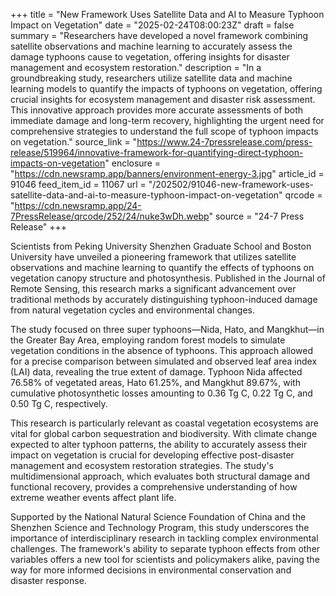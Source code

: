 +++
title = "New Framework Uses Satellite Data and AI to Measure Typhoon Impact on Vegetation"
date = "2025-02-24T08:00:23Z"
draft = false
summary = "Researchers have developed a novel framework combining satellite observations and machine learning to accurately assess the damage typhoons cause to vegetation, offering insights for disaster management and ecosystem restoration."
description = "In a groundbreaking study, researchers utilize satellite data and machine learning models to quantify the impacts of typhoons on vegetation, offering crucial insights for ecosystem management and disaster risk assessment. This innovative approach provides more accurate assessments of both immediate damage and long-term recovery, highlighting the urgent need for comprehensive strategies to understand the full scope of typhoon impacts on vegetation."
source_link = "https://www.24-7pressrelease.com/press-release/519964/innovative-framework-for-quantifying-direct-typhoon-impacts-on-vegetation"
enclosure = "https://cdn.newsramp.app/banners/environment-energy-3.jpg"
article_id = 91046
feed_item_id = 11067
url = "/202502/91046-new-framework-uses-satellite-data-and-ai-to-measure-typhoon-impact-on-vegetation"
qrcode = "https://cdn.newsramp.app/24-7PressRelease/qrcode/252/24/nuke3wDh.webp"
source = "24-7 Press Release"
+++

<p>Scientists from Peking University Shenzhen Graduate School and Boston University have unveiled a pioneering framework that utilizes satellite observations and machine learning to quantify the effects of typhoons on vegetation canopy structure and photosynthesis. Published in the Journal of Remote Sensing, this research marks a significant advancement over traditional methods by accurately distinguishing typhoon-induced damage from natural vegetation cycles and environmental changes.</p><p>The study focused on three super typhoons—Nida, Hato, and Mangkhut—in the Greater Bay Area, employing random forest models to simulate vegetation conditions in the absence of typhoons. This approach allowed for a precise comparison between simulated and observed leaf area index (LAI) data, revealing the true extent of damage. Typhoon Nida affected 76.58% of vegetated areas, Hato 61.25%, and Mangkhut 89.67%, with cumulative photosynthetic losses amounting to 0.36 Tg C, 0.22 Tg C, and 0.50 Tg C, respectively.</p><p>This research is particularly relevant as coastal vegetation ecosystems are vital for global carbon sequestration and biodiversity. With climate change expected to alter typhoon patterns, the ability to accurately assess their impact on vegetation is crucial for developing effective post-disaster management and ecosystem restoration strategies. The study's multidimensional approach, which evaluates both structural damage and functional recovery, provides a comprehensive understanding of how extreme weather events affect plant life.</p><p>Supported by the National Natural Science Foundation of China and the Shenzhen Science and Technology Program, this study underscores the importance of interdisciplinary research in tackling complex environmental challenges. The framework's ability to separate typhoon effects from other variables offers a new tool for scientists and policymakers alike, paving the way for more informed decisions in environmental conservation and disaster response.</p>